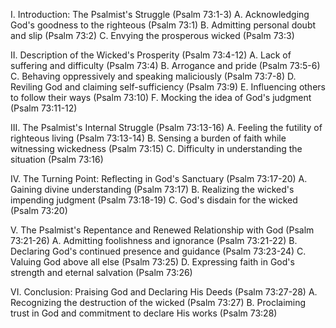 I. Introduction: The Psalmist's Struggle (Psalm 73:1-3)
   A. Acknowledging God's goodness to the righteous (Psalm 73:1)
   B. Admitting personal doubt and slip (Psalm 73:2)
   C. Envying the prosperous wicked (Psalm 73:3)

II. Description of the Wicked's Prosperity (Psalm 73:4-12)
   A. Lack of suffering and difficulty (Psalm 73:4)
   B. Arrogance and pride (Psalm 73:5-6)
   C. Behaving oppressively and speaking maliciously (Psalm 73:7-8)
   D. Reviling God and claiming self-sufficiency (Psalm 73:9)
   E. Influencing others to follow their ways (Psalm 73:10)
   F. Mocking the idea of God's judgment (Psalm 73:11-12)

III. The Psalmist's Internal Struggle (Psalm 73:13-16)
   A. Feeling the futility of righteous living (Psalm 73:13-14)
   B. Sensing a burden of faith while witnessing wickedness (Psalm 73:15)
   C. Difficulty in understanding the situation (Psalm 73:16)

IV. The Turning Point: Reflecting in God's Sanctuary (Psalm 73:17-20)
   A. Gaining divine understanding (Psalm 73:17)
   B. Realizing the wicked's impending judgment (Psalm 73:18-19)
   C. God's disdain for the wicked (Psalm 73:20)

V. The Psalmist's Repentance and Renewed Relationship with God (Psalm 73:21-26)
   A. Admitting foolishness and ignorance (Psalm 73:21-22)
   B. Declaring God's continued presence and guidance (Psalm 73:23-24)
   C. Valuing God above all else (Psalm 73:25)
   D. Expressing faith in God's strength and eternal salvation (Psalm 73:26)

VI. Conclusion: Praising God and Declaring His Deeds (Psalm 73:27-28)
   A. Recognizing the destruction of the wicked (Psalm 73:27)
   B. Proclaiming trust in God and commitment to declare His works (Psalm 73:28)